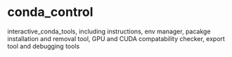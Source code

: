 # conda_control
interactive_conda_tools, including instructions, env manager, pacakge installation and removal tool, GPU and CUDA compatability checker, export tool and debugging tools
